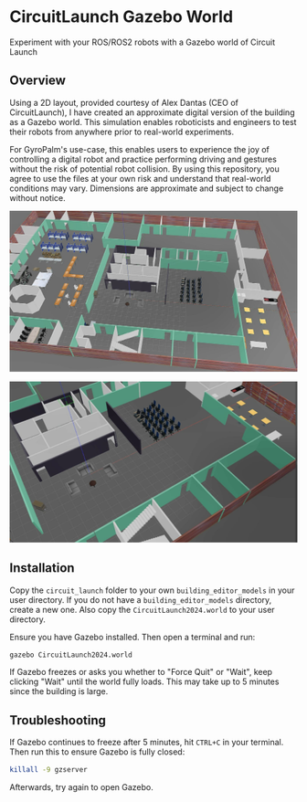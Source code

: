 # CircuitLaunch Gazebo World
Experiment with your ROS/ROS2 robots with a Gazebo world of Circuit Launch

## Overview
Using a 2D layout, provided courtesy of Alex Dantas (CEO of CircuitLaunch), I have created an approximate digital version of the building as a Gazebo world. This simulation enables roboticists and engineers to test their robots from anywhere prior to real-world experiments.

For GyroPalm's use-case, this enables users to experience the joy of controlling a digital robot and practice performing driving and gestures without the risk of potential robot collision. By using this repository, you agree to use the files at your own risk and understand that real-world conditions may vary. Dimensions are approximate and subject to change without notice.

![Gazebo screenshot 1](https://raw.githubusercontent.com/dominicklee/CircuitLaunch-GazeboWorld/master/img/cl1.jpg)

![Gazebo screenshot 2](https://raw.githubusercontent.com/dominicklee/CircuitLaunch-GazeboWorld/master/img/cl2.jpg)

## Installation
Copy the `circuit_launch` folder to your own `building_editor_models` in your user directory. If you do not have a `building_editor_models` directory, create a new one. Also copy the `CircuitLaunch2024.world` to your user directory.

Ensure you have Gazebo installed. Then open a terminal and run:
```bash
gazebo CircuitLaunch2024.world
```

If Gazebo freezes or asks you whether to "Force Quit" or "Wait", keep clicking "Wait" until the world fully loads. This may take up to 5 minutes since the building is large.

## Troubleshooting
If Gazebo continues to freeze after 5 minutes, hit `CTRL+C` in your terminal. Then run this to ensure Gazebo is fully closed:
```bash
killall -9 gzserver
```

Afterwards, try again to open Gazebo.
